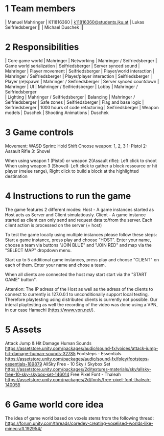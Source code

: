 # 1 Team members

| Manuel Mahringer		| K11816360 | k11816360@students.jku.at
| Lukas Seifriedsberger ||
| Michael Duschek		||


# 2 Responsibilities

| Core game world			| Mahringer 
| Networking 				| Mahringer / Seifriedsberger
| Game world serialization	| Seifriedsberger
| Server synced sound 		| Mahringer 
| Player movement			| Seifriedsberger
| Player/world interaction 	| Mahringer / Seifriedsberger
| Player/player interaction | Seifriedsberger
| Player (re)spawn			| Mahringer / Seifriedsberger
| Server synced countdown	| Mahringer 
| UI						| Mahringer / Seifriedsberger
| Lobby 					| Mahringer / Seifriedsberger		
| Lighting 					| Mahringer / Seifriedsberger
| Balancing 				| Mahringer / Seifriedsberger
| Safe zones 				| Seifriedsberger
| Flag and base logic		| Seifriedsberger
| 1000 hours of code refactoring | Seifriedsberger
| Weapon models				| Duschek
| Shooting Animations		| Duschek

# 3 Game controls
Movement: WASD
Sprint: Hold Shift
Choose weapon: 1, 2, 3
1: Pistol
2: Assault Rifle
3: Shovel

When using weapon 1 (Pistol) or weapon 2(Assault rifle): Left click to shoot 
When using weapon 3 (Shovel): Left click to gather a block ressource or hit player (melee range), Right click to build a block at the highlighted destination

# 4 Instructions to run the game
The game features 2 different  modes: 
Host - A game instances started as Host acts as Server and Client simulatiously. 
Client - A game instance started as client can only send and request data to/from the server.
Each client action is processed on the server (= host)

To test the game locally using multiple instances please follow these steps:
Start a game instance, press play and choose "HOST".
Enter your name, choose a team via buttons "JOIN BLUE" and "JOIN RED" and map via the "SELECT MAP" dropdown menu.

Start up to 5 additional game instances, press play and choose "CLIENT" on each of them.
Enter your name and chose a team.

When all clients are connected the host may start start via the "START GAME" button".


Attention: The IP adress of the Host as well as the adress of the clients to connect to currently is 127.0.0.1 to unconditionally support local testing.
Therefore playtesting using distributed clients is currently not possible.
Our interal playtesting as well the recording of the video was done using a VPN, in our case Hamachi (https://www.vpn.net/).  

# 5 Assets
Attack Jump & Hit Damage Human Sounds 
https://assetstore.unity.com/packages/audio/sound-fx/voices/attack-jump-hit-damage-human-sounds-32785
Footsteps - Essentials
https://assetstore.unity.com/packages/audio/sound-fx/foley/footsteps-essentials-189879
AllSky Free - 10 Sky / Skybox Set
https://assetstore.unity.com/packages/2d/textures-materials/sky/allsky-free-10-sky-skybox-set-146014
Free Pixel Font - Thaleah
https://assetstore.unity.com/packages/2d/fonts/free-pixel-font-thaleah-140059



# 6 Game world core idea
The idea of game world based on voxels stems from the following thread:
https://forum.unity.com/threads/coredev-creating-voxelised-worlds-like-minecraft.192954/

